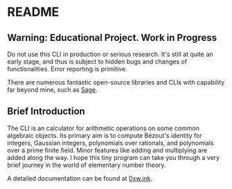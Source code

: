 # README

## Warning: Educational Project. Work in Progress

Do not use this CLI in production or serious research. It's still at quite an early stage, and thus is subject to hidden bugs and changes of functionalities. Error reporting is primitive.

There are numerous fantastic open-source libraries and CLIs with capability far beyond mine, such as [Sage](https://www.sagemath.org/).

## Brief Introduction

The CLI is an calculator for arithmetic operations on some common algebraic objects. Its primary aim is to compute Bézout's identity for integers, Gaussian integers, polynomials over rationals, and polynomials over a prime finite field. Minor features like adding and multiplying are added along the way. I hope this tiny program can take you through a very brief journey in the world of elementary number theory.

A detailed documentation can be found at [0xw.ink](https://0xw.ink/).

